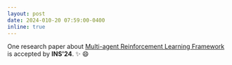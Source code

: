 ```yaml
---
layout: post
date: 2024-010-20 07:59:00-0400
inline: true
---
```


One research paper about [Multi-agent Reinforcement Learning Framework]() is accepted by **INS'24**. :sparkles: :smile:

